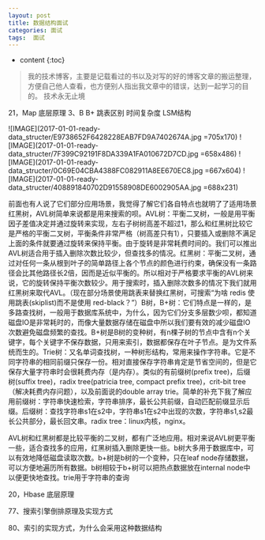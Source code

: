 ```yaml
---
layout: post
title: 数据结构面试
categories: 面试
tags:  面试
---
```


* content
{:toc}

> 我的技术博客，主要是记载看过的书以及对写的好的博客文章的搬运整理，方便自己他人查看，也方便别人指出我文章中的错误，达到一起学习的目的。
> 技术永无止境



21，Map 底层原理
3、B B+ 跳表区别 时间复杂度
LSM结构


![IMAGE](2017-01-01-ready-data_structer/E9738652F6428228EAB7FD9A7402674A.jpg =705x170)
![IMAGE](2017-01-01-ready-data_structer/7F399C92191F8DA339A1FA010672D7CD.jpg =658x486)
![IMAGE](2017-01-01-ready-data_structer/0C69E04CBA4388FC082911A8EE670EC8.jpg =667x604)
![IMAGE](2017-01-01-ready-data_structer/408891840702D91558908DE6002905AA.jpg =688x231)

前面也有人说了它们部分应用场景，我觉得了解它们各自特点也就明了了适用场景红黑树，AVL树简单来说都是用来搜索的呗。AVL树：平衡二叉树，一般是用平衡因子差值决定并通过旋转来实现，左右子树树高差不超过1，那么和红黑树比较它是严格的平衡二叉树，平衡条件非常严格（树高差只有1），只要插入或删除不满足上面的条件就要通过旋转来保持平衡。由于旋转是非常耗费时间的。我们可以推出AVL树适合用于插入删除次数比较少，但查找多的情况。红黑树：平衡二叉树，通过对任何一条从根到叶子的简单路径上各个节点的颜色进行约束，确保没有一条路径会比其他路径长2倍，因而是近似平衡的。所以相对于严格要求平衡的AVL树来说，它的旋转保持平衡次数较少。用于搜索时，插入删除次数多的情况下我们就用红黑树来取代AVL。（现在部分场景使用跳表来替换红黑树，可搜索“为啥 redis 使用跳表(skiplist)而不是使用 red-black？”）B树，B+树：它们特点是一样的，是多路查找树，一般用于数据库系统中，为什么，因为它们分支多层数少呗，都知道磁盘IO是非常耗时的，而像大量数据存储在磁盘中所以我们要有效的减少磁盘IO次数避免磁盘频繁的查找。B+树是B树的变种树，有n棵子树的节点中含有n个关键字，每个关键字不保存数据，只用来索引，数据都保存在叶子节点。是为文件系统而生的。Trie树：又名单词查找树，一种树形结构，常用来操作字符串。它是不同字符串的相同前缀只保存一份。相对直接保存字符串肯定是节省空间的，但是它保存大量字符串时会很耗费内存（是内存）。类似的有前缀树(prefix tree)，后缀树(suffix tree)，radix tree(patricia tree, compact prefix tree)，crit-bit tree（解决耗费内存问题），以及前面说的double array trie。简单的补充下我了解应用前缀树：字符串快速检索，字符串排序，最长公共前缀，自动匹配前缀显示后缀。后缀树：查找字符串s1在s2中，字符串s1在s2中出现的次数，字符串s1,s2最长公共部分，最长回文串。radix tree：linux内核，nginx。


AVL树和红黑树都是比较平衡的二叉树，都有广泛地应用。相对来说AVL树更平衡一些，适合查找多的应用，红黑树插入删除更快一些。b树大多用于数据库中，可以有效地降低磁盘读取次数。b+树是b树的一个变种，只在leaf node存储数据，可以方便地遍历所有数据。b树相较于b+树可以把热点数据放在internal node中以便更快地查找。trie用于字符串的查询


20，Hbase 底层原理

77、搜索引擎倒排原理及实现方式

80、索引的实现方式，为什么会采用这种数据结构


